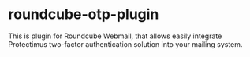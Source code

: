 roundcube-otp-plugin
====================

This is plugin for Roundcube Webmail, that allows easily integrate Protectimus two-factor authentication solution into your mailing system.
